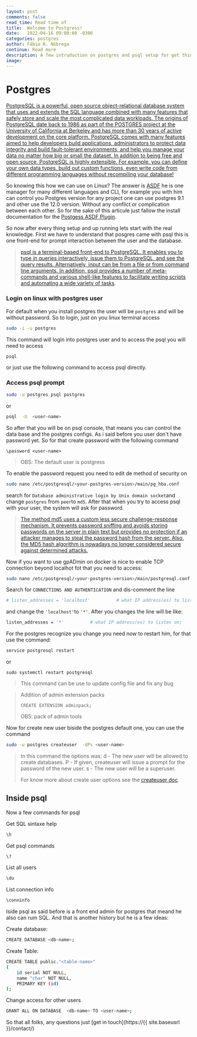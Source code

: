 ```yaml
---
layout: post
comments: false
read_time: Read time of
title:  Welcome to Postgress!
date:   2022-04-16 09:00:00 -0300
categories: postgres
author: Fábio R. Nóbrega
continue: Read more
description: A few intruduction on postgres and psql setup for get thinks done. 
image: 
---
```

# Postgres

[PostgreSQL is a powerful, open source object-relational database system that uses and extends the SQL language combined with many features that safely store and scale the most complicated data workloads. The origins of PostgreSQL date back to 1986 as part of the POSTGRES project at the University of California at Berkeley and has more than 30 years of active development on the core platform.
PostgreSQL comes with many features aimed to help developers build applications, administrators to protect data integrity and build fault-tolerant environments, and help you manage your data no matter how big or small the dataset. In addition to being free and open source, PostgreSQL is highly extensible. For example, you can define your own data types, build out custom functions, even write code from different programming languages without recompiling your database!
]([https://www.postgresql.org/about/](https://www.postgresql.org/about/))

So knowing this how we can use on Linux? The answer is [ASDF](https://asdf-vm.com) he is one manager for many different languages and CLI, for example you with him can control you Postgres version for any project one can use postgres 9.1 and other use the 12.0 version. Without any conflict or complication between each other. So for the sake of this articule just fallow the install documentation for the [Postgess ASDF Plugin](https://github.com/smashedtoatoms/asdf-postgres). 

So now after every thing setup and up running lets start with the real knowledge.  First we have to understand  that posgres came with psql this is one front-end for prompt interaction between the user and the database. 

> [psql is a terminal-based front-end to PostgreSQL. It enables you to type in queries interactively, issue them to PostgreSQL, and see the query results. Alternatively, input can be from a file or from command line arguments. In addition, psql provides a number of meta-commands and various shell-like features to facilitate writing scripts and automating a wide variety of tasks](https://www.postgresql.org/docs/12/app-psql.html).

### Login on linux with postgres user

For default when you install postgres the user will be `postgres` and will be without password. So to login, just on you linux terminal access 

```bash
sudo -i -u postgres
```

This command will login into postgres user and to access  the psql you will need to access

```bach 
psql
``` 

or just use the following command to access psql directly. 

### Access psql prompt

```bash
sudo -u postgres psql postgres
```

or

```bash
psql  -U  <user-name>
```

So after that you will be on psql console, that means you can control the data base and the postgres configs. As i said before you user don't have password yet. So for that create password with the following command 

```psql-bash
\password <user-name> 
```

> OBS: The default user is postgress

To enable the password request you need to edit de method of security on

```bash
sudo nano /etc/postgresql/<your-postgres-version>/main/pg_hba.conf
```

search for `Database administrative login by Unix domain socket`and change `postgres` from `peer`to `md5`. After that when you try to access psql with your user, the system will ask for password. 

> [The method md5 uses a custom less secure challenge-response mechanism. It prevents password sniffing and avoids storing passwords on the server in plain text but provides no protection if an attacker manages to steal the password hash from the server. Also, the MD5 hash algorithm is nowadays no longer considered secure against determined attacks.](https://www.postgresql.org/docs/12/auth-password.html)


Now if you want to use gpADmin on docker is nice to enable TCP connection beyond localhot fot that you need to access: 

```bash
sudo nano /etc/postgresql/<your-postgres-version>/main/postgresql.conf 
```

Search for `CONNECTIONS AND AUTHENTICATION` and dis-comment the line 

```bash
# listen_addresses = 'localhost'          # what IP address(es) to listen on;
```

and change the `'localhost'`to `'*'`. After you changes the line will be like: 

```bash
listen_addresses = '*'          # what IP address(es) to listen on;
```

For the postgres recognize you change you need now to restart him, for that use the command: 

```bash
service postgresql restart
```

or

```
sudo systemctl restart postgresql
```

> This command can be use to update config file and fix any bug


> Addition of admin extension packs
>
> ```psql-bash
> CREATE EXTENSION adminpack;
> ```
>
> OBS: pack of admin tools



Now for create new user biside the postgres default one, you can use the command

```bash
sudo -u postgres createuser  -dPs <user-name>
```

> In this command the options was: 
> d - The new user will be allowed to create databases.
> P - If given, createuser will issue a prompt for the password of the new user.
> s - The new user will be a superuser.
>
>
> For know more about create user options see the [createuser doc](https://www.postgresql.org/docs/12/app-createuser.html).


## Inside psql

Now a few commands for psql 

Get SQL sintaxe help

```bash
\h
```

Get psql commands

```bash
\? 
```

List all users

```bash
\du
```

List connection info

```bash
\conninfo
```

Iside psql as said before is a front end admin for postgres that meand he also can rum SQL. And that is another history but he is a few ideas: 


Create database: 

```bash 
CREATE DATABASE <db-name>;
```

Create Table: 
```bash 
CREATE TABLE public."<table-name>"
(
    id serial NOT NULL,
    name "char" NOT NULL,
    PRIMARY KEY (id)
);

```

Change access for other users 
```bash
GRANT ALL ON DATABASE  <db-name> TO <user-name>; 
```

So that all folks, any questions just [get in touch](https://{{ site.baseusrl }}/contact/)
